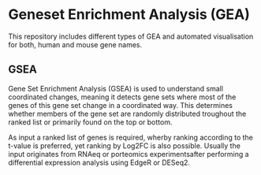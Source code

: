 # Geneset Enrichment Analysis (GEA)

This repository includes different types of GEA and automated visualisation for both, human and mouse gene names.

## GSEA
Gene Set Enrichment Analysis (GSEA) is used to understand small coordinated changes, meaning it detects gene sets where most of the genes of this gene set change in a coordinated way. This determines whether members of the gene set are randomly distributed troughout the ranked list or primarily found on the top or bottom.

As input a ranked list of genes is required, wherby ranking according to the t-value is preferred, yet ranking by Log2FC is also possible. Usually the input originates from RNAeq or porteomics experimentsafter performing a differential expression analysis using EdgeR or DESeq2. 
